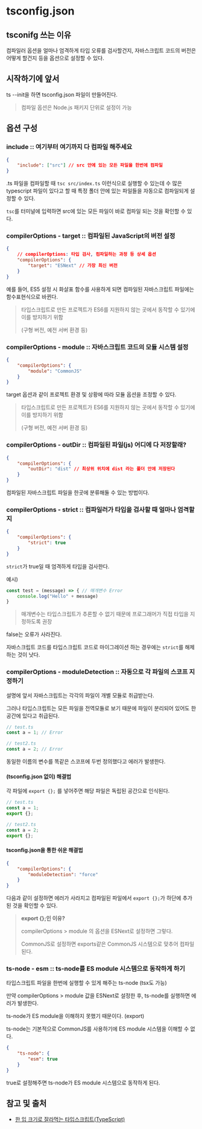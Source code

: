 # tsconfig.json

## tsconifg 쓰는 이유

컴파일러 옵션을 얼마나 엄격하게 타입 오류를 검사할건지, 자바스크립트 코드의 버전은 어떻게 할건지 등을 옵션으로 설정할 수 있다.

## 시작하기에 앞서

ts --init을 하면 tsconfig.json 파일이 만들어진다.

> 컴파일 옵션은 Node.js 패키지 단위로 설정이 가능

## 옵션 구성

### include :: 여기부터 여기까지 다 컴파일 해주세요

```json
{
    "include": ["src"] // src 안에 있는 모든 파일을 한번에 컴파일
}
```

.ts 파일을 컴파일할 때 `tsc src/index.ts` 이런식으로 실행할 수 있는데 수 많은 typescript 파일이 있다고 할 때 특정 폴더 안에 있는 파일들을 자동으로 컴파일되게 설정할 수 있다.

`tsc`를 터미널에 입력하면 src에 있는 모든 파일이 바로 컴파일 되는 것을 확인할 수 있다.


### compilerOptions - target :: 컴파일된 JavaScript의 버전 설정

```json
{
    // compilerOptions: 타입 검사, 컴파일하는 과정 등 상세 옵션
    "compilerOptions": {
        "target": "ESNext" // 가장 최신 버전
    }
}
```

예를 들어, ES5 설정 시 화살표 함수를 사용하게 되면 컴파일된 자바스크립트 파일에는 함수표현식으로 바뀐다.

> 타입스크립트로 만든 프로젝트가 ES6를 지원하지 않는 곳에서 동작할 수 있기에 이를 방지하기 위함 
> 
> (구형 버전, 예전 서버 환경 등)

### compilerOptions - module :: 자바스크립트 코드의 모듈 시스템 설정

```json
{
    "compilerOptions": {
        "module": "CommonJS"
    }
}
```

target 옵션과 같이 프로젝트 환경 및 상황에 따라 모듈 옵션을 조정할 수 있다.

> 타입스크립트로 만든 프로젝트가 ES6를 지원하지 않는 곳에서 동작할 수 있기에 이를 방지하기 위함 
> 
> (구형 버전, 예전 서버 환경 등)

### compilerOptions - outDir :: 컴파일된 파일(js) 어디에 다 저장할래?

```json
{
    "compilerOptions": {
        "outDir": "dist" // 최상위 위치에 dist 라는 폴더 안에 저장된다
    }
}
```

컴파일된 자바스크립트 파일을 한곳에 분류해둘 수 있는 방법이다.

### compilerOptions - strict :: 컴파일러가 타입을 검사할 때 얼마나 엄격할지

```json
{
    "compilerOptions": {
        "strict": true
    }
}
```

`strict`가 true일 때 엄격하게 타입을 검사한다.

예시)

```typescript
const test = (message) => { // 매개변수 Error
    console.log("Hello" + message)
}
```

> 매개변수는 타입스크립트가 추론할 수 없기 때문에 프로그래머가 직접 타입을 지정하도록 권장

false는 오류가 사라진다.

자바스크립트 코드를 타입스크립트 코드로 마이그레이션 하는 경우에는 `strict`를 해제하는 것이 낫다.

### compilerOptions - moduleDetection :: 자동으로 각 파일의 스코프 지정하기

설명에 앞서 자바스크립트는 각각의 파일이 개별 모듈로 취급받는다.

그러나 타입스크립트는 모든 파일을 전역모듈로 보기 때문에 파일이 분리되어 있어도 한 공간에 있다고 취급된다.

```typescript
// test.ts
const a = 1; // Error

// test2.ts
const a = 2; // Error
```

동일한 이름의 변수를 똑같은 스코프에 두번 정의했다고 에러가 발생한다.

#### (tsconfig.json 없이) 해결법

각 파일에 `export {};` 를 넣어주면 해당 파일은 독립된 공간으로 인식된다.

```typescript
// test.ts
const a = 1;
export {};

// test2.ts
const a = 2;
export {};
```

#### tsconfig.json을 통한 쉬운 해결법

```json
{
    "compilerOptions": {
        "moduleDetection": "force"
    }
}
```

다음과 같이 설정하면 에러가 사라지고 컴파일된 파일에서 `export {};`가 하단에 추가된 것을 확인할 수 있다.

> **export {};인 이유?**
>
> compilerOptions > module 의 옵션을 ESNext로 설정하면 그렇다.
> 
> CommonJS로 설정하면 exports같은 CommonJS 시스템으로 맞추어 컴파일 된다.


### ts-node - esm :: ts-node를 ES module 시스템으로 동작하게 하기

타입스크립트 파일을 한번에 실행할 수 있게 해주는 ts-node (tsx도 가능)

만약 compilerOptions > module 값을 ESNext로 설정한 후, ts-node를 실행하면 에러가 발생한다.

ts-node가 ES module을 이해하지 못했기 때문이다. (export)

ts-node는 기본적으로 CommonJS를 사용하기에 ES module 시스템을 이해할 수 없다.

```json
{
    "ts-node": {
        "esm": true
    }
}
```

true로 설정해주면 ts-node가 ES module 시스템으로 동작하게 된다.

## 참고 및 출처

- [한 입 크기로 잘라먹는 타입스크립트(TypeScript)](https://www.inflearn.com/course/%ED%95%9C%EC%9E%85-%ED%81%AC%EA%B8%B0-%ED%83%80%EC%9E%85%EC%8A%A4%ED%81%AC%EB%A6%BD%ED%8A%B8?srsltid=AfmBOoqKyeukk5UXUwfKCAc4kjJVMZ6l_1muf8wV2_i14aiBihNU4Kbs)
